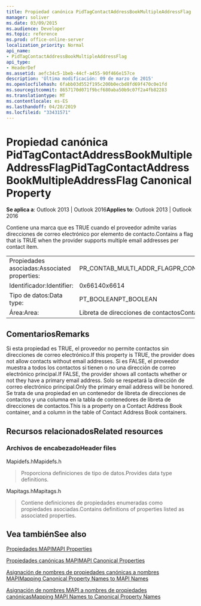 ```yaml
---
title: Propiedad canónica PidTagContactAddressBookMultipleAddressFlag
manager: soliver
ms.date: 03/09/2015
ms.audience: Developer
ms.topic: reference
ms.prod: office-online-server
localization_priority: Normal
api_name:
- PidTagContactAddressBookMultipleAddressFlag
api_type:
- HeaderDef
ms.assetid: aefc34c5-1beb-44cf-a455-90f466e157ce
description: 'Última modificación: 09 de marzo de 2015'
ms.openlocfilehash: 6fabb03d552f195c200b0ecbd8fd69f470c0e1fd
ms.sourcegitcommit: 8657170d071f9bcf680aba50b9c07f2a4fb82283
ms.translationtype: MT
ms.contentlocale: es-ES
ms.lasthandoff: 04/28/2019
ms.locfileid: "33431571"
---
```

# <a name="pidtagcontactaddressbookmultipleaddressflag-canonical-property"></a><span data-ttu-id="4f034-103">Propiedad canónica PidTagContactAddressBookMultipleAddressFlag</span><span class="sxs-lookup"><span data-stu-id="4f034-103">PidTagContactAddressBookMultipleAddressFlag Canonical Property</span></span>

  
  
<span data-ttu-id="4f034-104">**Se aplica a**: Outlook 2013 | Outlook 2016</span><span class="sxs-lookup"><span data-stu-id="4f034-104">**Applies to**: Outlook 2013 | Outlook 2016</span></span> 
  
<span data-ttu-id="4f034-105">Contiene una marca que es TRUE cuando el proveedor admite varias direcciones de correo electrónico por elemento de contacto.</span><span class="sxs-lookup"><span data-stu-id="4f034-105">Contains a flag that is TRUE when the provider supports multiple email addresses per contact item.</span></span>
  
|||
|:-----|:-----|
|<span data-ttu-id="4f034-106">Propiedades asociadas:</span><span class="sxs-lookup"><span data-stu-id="4f034-106">Associated properties:</span></span>  <br/> |<span data-ttu-id="4f034-107">PR_CONTAB_MULTI_ADDR_FLAG</span><span class="sxs-lookup"><span data-stu-id="4f034-107">PR_CONTAB_MULTI_ADDR_FLAG</span></span>  <br/> |
|<span data-ttu-id="4f034-108">Identificador:</span><span class="sxs-lookup"><span data-stu-id="4f034-108">Identifier:</span></span>  <br/> |<span data-ttu-id="4f034-109">0x6614</span><span class="sxs-lookup"><span data-stu-id="4f034-109">0x6614</span></span>  <br/> |
|<span data-ttu-id="4f034-110">Tipo de datos:</span><span class="sxs-lookup"><span data-stu-id="4f034-110">Data type:</span></span>  <br/> |<span data-ttu-id="4f034-111">PT_BOOLEAN</span><span class="sxs-lookup"><span data-stu-id="4f034-111">PT_BOOLEAN</span></span>  <br/> |
|<span data-ttu-id="4f034-112">Área:</span><span class="sxs-lookup"><span data-stu-id="4f034-112">Area:</span></span>  <br/> |<span data-ttu-id="4f034-113">Libreta de direcciones de contactos</span><span class="sxs-lookup"><span data-stu-id="4f034-113">Contact address book</span></span>  <br/> |
   
## <a name="remarks"></a><span data-ttu-id="4f034-114">Comentarios</span><span class="sxs-lookup"><span data-stu-id="4f034-114">Remarks</span></span>

<span data-ttu-id="4f034-115">Si esta propiedad es TRUE, el proveedor no permite contactos sin direcciones de correo electrónico.</span><span class="sxs-lookup"><span data-stu-id="4f034-115">If this property is TRUE, the provider does not allow contacts without email addresses.</span></span> <span data-ttu-id="4f034-116">Si es FALSE, el proveedor muestra a todos los contactos si tienen o no una dirección de correo electrónico principal.</span><span class="sxs-lookup"><span data-stu-id="4f034-116">If FALSE, the provider shows all contacts whether or not they have a primary email address.</span></span> <span data-ttu-id="4f034-117">Solo se respetará la dirección de correo electrónico principal.</span><span class="sxs-lookup"><span data-stu-id="4f034-117">Only the primary email address will be honored.</span></span> <span data-ttu-id="4f034-118">Se trata de una propiedad en un contenedor de libreta de direcciones de contactos y una columna en la tabla de contenedores de libreta de direcciones de contactos.</span><span class="sxs-lookup"><span data-stu-id="4f034-118">This is a property on a Contact Address Book container, and a column in the table of Contact Address Book containers.</span></span>
  
## <a name="related-resources"></a><span data-ttu-id="4f034-119">Recursos relacionados</span><span class="sxs-lookup"><span data-stu-id="4f034-119">Related resources</span></span>

### <a name="header-files"></a><span data-ttu-id="4f034-120">Archivos de encabezado</span><span class="sxs-lookup"><span data-stu-id="4f034-120">Header files</span></span>

<span data-ttu-id="4f034-121">Mapidefs.h</span><span class="sxs-lookup"><span data-stu-id="4f034-121">Mapidefs.h</span></span>
  
> <span data-ttu-id="4f034-122">Proporciona definiciones de tipo de datos.</span><span class="sxs-lookup"><span data-stu-id="4f034-122">Provides data type definitions.</span></span>
    
<span data-ttu-id="4f034-123">Mapitags.h</span><span class="sxs-lookup"><span data-stu-id="4f034-123">Mapitags.h</span></span>
  
> <span data-ttu-id="4f034-124">Contiene definiciones de propiedades enumeradas como propiedades asociadas.</span><span class="sxs-lookup"><span data-stu-id="4f034-124">Contains definitions of properties listed as associated properties.</span></span>
    
## <a name="see-also"></a><span data-ttu-id="4f034-125">Vea también</span><span class="sxs-lookup"><span data-stu-id="4f034-125">See also</span></span>



[<span data-ttu-id="4f034-126">Propiedades MAPI</span><span class="sxs-lookup"><span data-stu-id="4f034-126">MAPI Properties</span></span>](mapi-properties.md)
  
[<span data-ttu-id="4f034-127">Propiedades canónicas MAPI</span><span class="sxs-lookup"><span data-stu-id="4f034-127">MAPI Canonical Properties</span></span>](mapi-canonical-properties.md)
  
[<span data-ttu-id="4f034-128">Asignación de nombres de propiedades canónicas a nombres MAPI</span><span class="sxs-lookup"><span data-stu-id="4f034-128">Mapping Canonical Property Names to MAPI Names</span></span>](mapping-canonical-property-names-to-mapi-names.md)
  
[<span data-ttu-id="4f034-129">Asignación de nombres MAPI a nombres de propiedades canónicas</span><span class="sxs-lookup"><span data-stu-id="4f034-129">Mapping MAPI Names to Canonical Property Names</span></span>](mapping-mapi-names-to-canonical-property-names.md)

